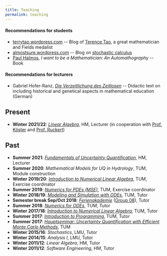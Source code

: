 ```yaml
---
title: Teaching
permalink: teaching
---
```


#### Recommendations for students
- [terrytao.wordpress.com](https://terrytao.wordpress.com/) -- Blog of [Terence Tao](https://en.wikipedia.org/wiki/Terence_Tao), a great mathematician and Fields medalist
- [almostsure.wordpress.com](https://almostsure.wordpress.com/) -- Blog on [stochastic calculus](https://en.wikipedia.org/wiki/Stochastic_calculus)
- [Paul Halmos](https://en.wikipedia.org/wiki/Paul_Halmos), _I want to be a Mathematician: An Automathography_ -- Book

#### Recommendations for lecturers
- Gabriel Hofer-Ranz, [_Die Verzeitlichung des Zeitlosen_](https://static.uni-graz.at/fileadmin/projekte/forschungsnetzwerk-fachdidaktik/Publikationen/Hofer_Ranz_Die_Verzeitlichung_des_Zeitlosen.pdf) -- Didactic text on including historical and genetical aspects in mathematical education (German)

## Present
- **Winter 2021/22**: [*Linear Algebra*](https://zpa.cs.hm.edu/public/module/138/), HM, Lecturer (in cooperation with [Prof. Köster](https://www.cs.hm.edu/die_fakultaet/ansprechpartner/professoren/koester/index.de.html) and [Prof. Ruckert](https://www.cs.hm.edu/die_fakultaet/ansprechpartner/professoren/ruckert/index.de.html))

## Past
- **Summer 2021**: [*Fundamentals of Uncertainty Quantification*](https://zpa.cs.hm.edu/public/module/374/), HM, Lecturer
- **Summer 2020**: *Mathematical Models for UQ in Hydrology*, TUM, Module construction
- **Winter 2019/20**: [*Introduction to Numerical Linear Algebra*](https://www-m2.ma.tum.de/bin/view/Allgemeines/MA1304WS19), TUM, Exercise coordinator
- **Summer 2019**: [*Numerics for PDEs (MSE)*](https://www-m2.ma.tum.de/bin/view/Allgemeines/MSESS19), TUM, Exercise coordinator
- **Winter 2018/19**: [*Modeling and Simulation with ODEs*](https://www-m3.ma.tum.de/ModSimODE1819/), TUM, Tutor
- **Semester break Sep/Oct 2018**: [*Ferienakademie*](https://www.ferienakademie.de/en/home-2/) ([Group 08](https://www.ferienakademie.de/kurse-2018/2018-kurs-8-simulation-technology-from-models-to-software/)), Tutor
- **Summer 2018**: [*Numerics for ODEs*](https://www-m2.ma.tum.de/bin/view/M2/Allgemeines/NUMODE18), TUM, Tutor 
- **Winter 2017/18**: [*Introduction to Numerical Linear Algebra*](https://www-m2.ma.tum.de/bin/view/M2/Allgemeines/NLA17), TUM, Tutor
- **Summer 2017**: [*Introduction to Programming*](https://www-m2.ma.tum.de/bin/view/M2/Allgemeines/Einf%fchrungInDieProgrammierung%28MA8003%29), TUM, Tutor
- **Summer 2017**: [*Hauptseminar: Uncertainty Quantification with Efficient Monte Carlo Methods*](https://www-m2.ma.tum.de/bin/view/M2/Allgemeines/UQSEM), TUM
- **Winter 2015/16**: *Stochastics*, LMU, Tutor
- **Winter 2014/15**: *Analysis I*, LMU, Tutor
- **Winter 2011/12**: *Linear Algebra*, HM, Tutor
- **Winter 2011/12**: *Software Engineering*, HM, Tutor

